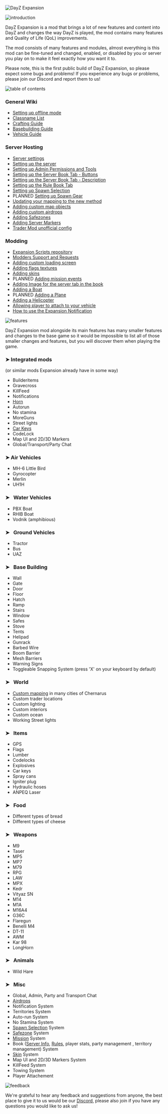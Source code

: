 ![DayZ Expansion](https://i.imgur.com/cTbqjAr.png)

![introduction](https://i.imgur.com/I0CimIG.png)

DayZ Expansion is a mod that brings a lot of new features and content into DayZ and changes the way DayZ is played, the mod contains many features and Quality of Life (QoL) improvements.

The mod consists of many features and modules, almost everything is this mod can be fine-tuned and changed, enabled, or disabled by you or server you play on to make it feel exactly how you want it to.

Please note, this is the first public build of DayZ Expansion, so please expect some bugs and problems! If you experience any bugs or problems, please join our Discord and report them to us!

![table of contents](https://i.imgur.com/I0CimIG.png)

### General Wiki
* [Setting up offline mode](https://github.com/salutesh/DayZ-Expansion-Scripts/wiki/Setting-up-offline-mode)
* [Classname List](https://github.com/salutesh/DayZ-Expansion-Scripts/wiki/%5BServer-Hosting%5DList-of-the-classnames)
* [Crafting Guide](https://github.com/salutesh/DayZ-Expansion-Scripts/wiki/Crafting-Guide)
* [Basebuilding Guide](https://github.com/salutesh/DayZ-Expansion-Scripts/wiki/Basebuilding-Guide)
* [Vehicle Guide](https://github.com/salutesh/DayZ-Expansion-Scripts/wiki/Vehicle-Guide)

### Server Hosting
* [Server settings](https://github.com/salutesh/DayZ-Expansion-Scripts/wiki/%5BServer-Hosting%5D-Server-settings)
* [Setting up the server](https://github.com/salutesh/DayZ-Expansion-Scripts/wiki/%5BServer-Hosting%5D-Setting-up-the-server)
* [Setting up Admin Permissions and Tools](https://github.com/salutesh/DayZ-Expansion-Scripts/wiki/%5BServer-Hosting%5D-Admin-Permissions-and-Tools)
* [Setting up the Server Book Tab - Buttons](https://github.com/salutesh/DayZ-Expansion-Scripts/wiki/Setting-up-the-Server-Book-Tab-%5BButtons%5D)
* [Setting up the Server Book Tab - Description](https://github.com/salutesh/DayZ-Expansion-Scripts/wiki/Setting-up-the-Server-Book-Tab-%5BDescription%5D)
* [Setting up the Rule Book Tab](https://github.com/salutesh/DayZ-Expansion-Scripts/wiki/Setting-up-the-Rule-Book-Tab)
* [Setting up Spawn Selection](https://github.com/salutesh/DayZ-Expansion-Scripts/wiki/%5BServer-Hosting%5D-Setting-up-Spawn-Selection)
* PLANNED [Setting up Spawn Gear](https://github.com/salutesh/DayZ-Expansion-Scripts/wiki/%5BServer-Hosting%5D-Setting-up-Spawn-Gear)
* [Updating your mapping to the new method](https://github.com/salutesh/DayZ-Expansion-Scripts/wiki/%5BServer-Hosting%5D-Updating-your-mapping-to-the-new-method)
* [Adding custom map objects](https://github.com/salutesh/DayZ-Expansion-Scripts/wiki/%5BServer-Hosting%5D-Adding-custom-mapping)
* [Adding custom airdrops](https://github.com/salutesh/DayZ-Expansion-Scripts/wiki/%5BServer-Hosting%5D-Adding-custom-airdrops)
* [Adding Safezones](https://github.com/salutesh/DayZ-Expansion-Scripts/wiki/%5BServer-Hosting%5D-Adding-safezones)
* [Adding Server Markers](https://github.com/salutesh/DayZ-Expansion-Scripts/wiki/%5BServer-Hosting%5D-Adding-server-markers)
* [Trader Mod unofficial config](https://github.com/salutesh/DayZ-Expansion-Scripts/wiki/%5BServer-Hosting%5D-Trader-Mod-unofficial-config)

### Modding
* [Expansion Scripts repository](https://github.com/salutesh/DayZ-Expansion-Scripts/tree/experimental/DayZExpansion)
* [Modders Support and Requests](https://github.com/salutesh/DayZ-Expansion-Scripts/wiki/%5BModding%5D-Modders-Support-and-Requests)
* [Adding custom loading screen](https://github.com/salutesh/DayZ-Expansion-Scripts/wiki/%5BModding%5D-Adding-custom-loading-screen)
* [Adding flags textures](https://github.com/salutesh/DayZ-Expansion-Scripts/wiki/%5BModding%5D-Adding-flag-textures-&-flag-cloth-item)
* [Adding skins](https://github.com/salutesh/DayZ-Expansion-Scripts/wiki/%5BModding%5D-Adding-skins)
* PLANNED [Adding mission events](https://github.com/salutesh/DayZ-Expansion-Scripts/wiki/%5BModding%5D-Adding-mission-events)
* [Adding Image for the server tab in the book](https://github.com/salutesh/DayZ-Expansion-Scripts/wiki/%5BModding%5D-Adding-image-book-server-tab)
* [Adding a Boat](https://github.com/salutesh/DayZ-Expansion-Scripts/wiki/%5BModding%5D-Adding-a-Boat)
* PLANNED [Adding a Plane](https://github.com/salutesh/DayZ-Expansion-Scripts/wiki/%5BModding%5D-Adding-a-Plane)
* [Adding a Helicopter](https://github.com/salutesh/DayZ-Expansion-Scripts/wiki/%5BModding%5D-Adding-a-Helicopter)
* [Allowing player to attach to your vehicle](https://github.com/salutesh/DayZ-Expansion-Scripts/wiki/%5BModding%5D-Allowing-player-to-attach-to-your-vehicle)
* [How to use the Expansion Notification](https://github.com/salutesh/DayZ-Expansion-Scripts/wiki/%5BModding%5D-How-to-use-Expansion-Notification)

![features](https://i.imgur.com/xIrXezp.png)

DayZ Expansion mod alongside its main features has many smaller features and changes to the base game so it would be impossible to list all of those smaller changes and features, but you will discover them when playing the game.

### ➤ Integrated mods

(or similar mods Expansion already have in some way)

* Builderitems
* Gravecross
* KillFeed
* Notifications
* [Horn](https://github.com/salutesh/DayZ-Expansion-Scripts/wiki/Vehicle-Guide#horn)
* Autorun
* No stamina
* MoreGuns
* Street lights
* [Car Keys](https://github.com/salutesh/DayZ-Expansion-Scripts/wiki/Vehicle-Guide#car-keys)
* CodeLock
* Map UI and 2D/3D Markers
* Global/Transport/Party Chat

### ➤ Air Vehicles

* MH-6 Little Bird
* Gyrocopter
* Merlin
* UH1H

### ➤⠀Water Vehicles

* PBX Boat
* RHIB Boat
* Vodnik (amphibious)

### ➤⠀Ground Vehicles

* Tractor
* Bus
* UAZ

### ➤⠀Base Building

* Wall
* Gate
* Door
* Floor
* Hatch
* Ramp
* Stairs
* Window
* Safes
* Stove
* Tents
* Helipad
* Gunrack
* Barbed Wire
* Boom Barrier
* Mesh Barriers
* Warning Signs
* Toggleable Snapping System (press 'X' on your keyboard by default)

### ➤⠀World

* [Custom mapping](https://github.com/salutesh/DayZ-Expansion-Scripts/wiki/%5BServer-Hosting%5D-Adding-custom-airdrops) in many cities of Chernarus
* Custom trader locations
* Custom lighting
* Custom interiors
* Custom ocean
* Working Street lights

### ➤⠀Items

* GPS
* Flags
* Lumber
* Codelocks
* Explosives
* Car keys
* Spray cans
* Igniter plug
* Hydraulic hoses
* ANPEQ Laser

### ➤⠀Food

* Different types of bread
* Different types of cheese

### ➤⠀Weapons

* M9
* Taser
* MP5
* MP7
* M79
* RPG
* LAW
* MPX
* Kedr
* Vityaz SN
* M14
* M1A
* M16A4
* G36C
* Flaregun
* Benelli M4
* DT-11
* AWM
* Kar 98
* LongHorn

### ➤⠀Animals

* Wild Hare

### ➤⠀Misc

* Global, Admin, Party and Transport Chat
* [Airdrops](https://github.com/salutesh/DayZ-Expansion-Scripts/wiki/%5BServer-Hosting%5D-Adding-custom-airdrops)
* Notification System
* Territories System
* Auto-run System
* No Stamina System
* [Spawn Selection](https://github.com/salutesh/DayZ-Expansion-Scripts/wiki/%5BServer-Hosting%5D-Configuring-Spawn-Selection) System
* [Safezone](https://github.com/salutesh/DayZ-Expansion-Scripts/wiki/%5BServer-Hosting%5D-Adding-safezones) System
* [Mission](https://github.com/salutesh/DayZ-Expansion-Scripts/wiki/%5BModding%5D-Adding-mission-events) System
* Book ([Server Info](https://github.com/salutesh/DayZ-Expansion-Scripts/wiki/Setting-up-the-Server-Book-Tab), [Rules](https://github.com/salutesh/DayZ-Expansion-Scripts/wiki/Setting-up-the-Rule-Book-Tab), player stats, party management , territory management) System
* [Skin](https://github.com/salutesh/DayZ-Expansion-Scripts/wiki/%5BModding%5D-Adding-skins) System
* Map UI and 2D/3D Markers System
* KillFeed System
* Towing System
* Player Attachement

![feedback](https://i.imgur.com/Acaxhte.png)

We're grateful to hear any feedback and suggestions from anyone, the best place to give it to us would be our [Discord](https://discord.gg/rMZuS4F), please also join if you have any questions you would like to ask us!
